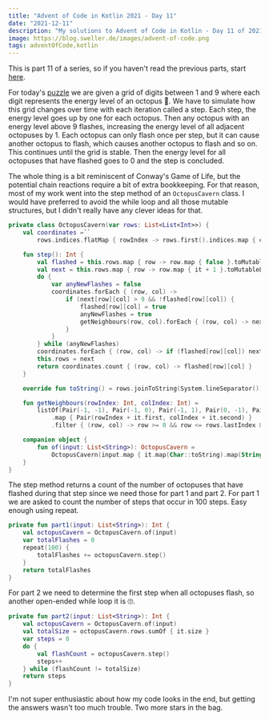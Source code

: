 ```yaml
---
title: "Advent of Code in Kotlin 2021 - Day 11"
date: "2021-12-11"
description: "My solutions to Advent of Code in Kotlin - Day 11 of 2021"
image: https://blog.sweller.de/images/advent-of-code.png
tags: adventOfCode,kotlin
---
```


This is part 11 of a series, so if you haven't read the previous parts, start [here](https://blog.sweller.de/posts/advent-of-code-2021-1).

For today's [puzzle](https://adventofcode.com/2021/day/11) we are given a grid of digits between 1 and 9 where each digit represents the energy level of an octopus 🤷. We have to simulate how this grid changes over time with each iteration called a step. Each step, the energy level goes up by one for each octopus. Then any octopus with an energy level above 9 flashes, increasing the energy level of all adjacent octopuses by 1. Each octopus can only flash once per step, but it can cause another octopus to flash, which causes another octopus to flash and so on. This continues until the grid is stable. Then the energy level for all octopuses that have flashed goes to 0 and the step is concluded.

The whole thing is a bit reminiscent of Conway's Game of Life, but the potential chain reactions require a bit of extra bookkeeping. For that reason, most of my work went into the step method of an `OctopusCavern` class. I would have preferred to avoid the while loop and all those mutable structures, but I didn't really have any clever ideas for that.

```kotlin
private class OctopusCavern(var rows: List<List<Int>>) {
    val coordinates =``
        rows.indices.flatMap { rowIndex -> rows.first().indices.map { colIndex -> Pair(rowIndex, colIndex) } }

    fun step(): Int {
        val flashed = this.rows.map { row -> row.map { false }.toMutableList() }
        val next = this.rows.map { row -> row.map { it + 1 }.toMutableList() }
        do {
            var anyNewFlashes = false
            coordinates.forEach { (row, col) ->
                if (next[row][col] > 9 && !flashed[row][col]) {
                    flashed[row][col] = true
                    anyNewFlashes = true
                    getNeighbours(row, col).forEach { (row, col) -> next[row][col] = next[row][col] + 1 }
                }
            }
        } while (anyNewFlashes)
        coordinates.forEach { (row, col) -> if (flashed[row][col]) next[row][col] = 0 }
        this.rows = next
        return coordinates.count { (row, col) -> flashed[row][col] }
    }

    override fun toString() = rows.joinToString(System.lineSeparator()) { it.joinToString("") }

    fun getNeighbours(rowIndex: Int, colIndex: Int) =
        listOf(Pair(-1, -1), Pair(-1, 0), Pair(-1, 1), Pair(0, -1), Pair(0, 1), Pair(1, -1), Pair(1, 0), Pair(1, 1))
            .map { Pair(rowIndex + it.first, colIndex + it.second) }
            .filter { (row, col) -> row >= 0 && row <= rows.lastIndex && col >= 0 && col <= rows.first().lastIndex }

    companion object {
        fun of(input: List<String>): OctopusCavern =
            OctopusCavern(input.map { it.map(Char::toString).map(String::toInt) })
    }
}
```

The step method returns a count of the number of octopuses that have flashed during that step since we need those for part 1 and part 2. For part 1 we are asked to count the number of steps that occur in 100 steps. Easy enough using repeat.

```kotlin
private fun part1(input: List<String>): Int {
    val octopusCavern = OctopusCavern.of(input)
    var totalFlashes = 0
    repeat(100) {
        totalFlashes += octopusCavern.step()
    }
    return totalFlashes
}
```

For part 2 we need to determine the first step when all octopuses flash, so another open-ended while loop it is 🙄.

```kotlin
private fun part2(input: List<String>): Int {
    val octopusCavern = OctopusCavern.of(input)
    val totalSize = octopusCavern.rows.sumOf { it.size }
    var steps = 0
    do {
        val flashCount = octopusCavern.step()
        steps++
    } while (flashCount != totalSize)
    return steps
}
```

I'm not super enthusiastic about how my code looks in the end, but getting the answers wasn't too much trouble. Two more stars in the bag.
